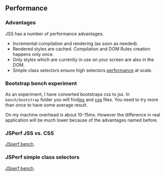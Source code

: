 ## Performance

### Advantages

JSS has a number of performance advantages.

  - Incremental compilation and rendering (as soon as needed).
  - Rendered styles are cached. Compilation and DOM Rules creation happens only once.
  - Only styles which are currently in use on your screen are also in the DOM.
  - Simple class selectors ensure high selectors [performance](#jsperf-simple-class-selectors) at scale.

### Bootstrap bench experiment

As an experiment, I have converted bootstraps css to jss. In `bench/bootstrap` folder you will find[jss](http://jsstyles.github.io/jss/bench/bootstrap/jss.html) and [css](http://jsstyles.github.io/jss/bench/bootstrap/css.html) files. You need to try more than once to have some average result.

On my machine overhead is about 10-15ms. However the difference in real application will be much lower because of the advantages named before.

### JSPerf JSS vs. CSS

[JSperf bench](http://jsperf.com/jss-vs-css/3).

### JSPerf simple class selectors

[JSperf bench](http://jsperf.com/css-selectors-amount-influences-dom-performance/3).
